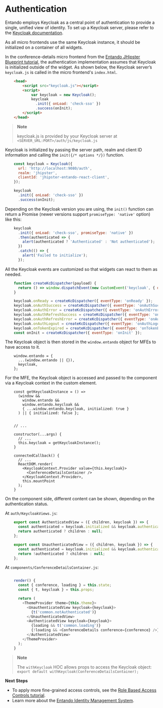 # Authentication

Entando employs Keycloak as a central point of authentication to provide a single, unified view of identity. To set up a Keycloak server, please refer to the [Keycloak
documentation](https://www.keycloak.org/documentation.html).

As all micro frontends use the same Keycloak instance, it should be
initialized on a container of all widgets.

In the conference-details micro frontend from the [Entando JHipster Blueprint tutorial](../ms/generate-microservices-and-micro-frontends.md), the authentication implementation assumes that Keycloak is
initialized outside of the widget. As shown below, the Keycloak server’s `keycloak.js` is called in the micro frontend's `index.html`.

``` html
    <head>
        <script src="keycloak.js"></script>
        <script>
            var keycloak = new Keycloak();
            keycloak
              .init({ onLoad: 'check-sso' })
              .success(onInit);
        </script>
    </head>
```
> **Note**
>
> keycloak.js is provided by your Keycloak server at
> `<SERVER_URL:PORT>/auth/js/keycloak.js`

Keycloak is initialized by passing the server path, realm and
client ID information and calling the `init({/* options */})` function.
``` js
    const keycloak = Keycloak({
      url: 'http://localhost:9080/auth',
      realm: 'jhipster',
      clientId: 'jhipster-entando-react-client',
    });

    keycloak
      .init({ onLoad: 'check-sso' })
      .success(onInit);
```
Depending on the Keycloak version you are using, the `init()` function can
return a Promise (newer versions support `promiseType: 'native'`
option) like this: 
``` js
    keycloak
      .init({ onLoad: 'check-sso', promiseType: 'native' })
      .then(authenticated => {
        alert(authenticated ? 'Authenticated' : 'Not authenticated');
      })
      .catch(() => {
        alert('Failed to initialize');
      });
```
All the Keycloak events are customized so that widgets can
react to them as needed.
``` js
    function createKcDispatcher(payload) {
      return () => window.dispatchEvent(new CustomEvent('keycloak', { detail: payload }));
    }

    keycloak.onReady = createKcDispatcher({ eventType: 'onReady' });
    keycloak.onAuthSuccess = createKcDispatcher({ eventType: 'onAuthSuccess' });
    keycloak.onAuthError = createKcDispatcher({ eventType: 'onAuthError' });
    keycloak.onAuthRefreshSuccess = createKcDispatcher({ eventType: 'onAuthRefreshSuccess' });
    keycloak.onAuthRefreshError = createKcDispatcher({ eventType: 'onAuthRefreshError' });
    keycloak.onAuthLogout = createKcDispatcher({ eventType: 'onAuthLogout' });
    keycloak.onTokenExpired = createKcDispatcher({ eventType: 'onTokenExpired' });
    const onInit = createKcDispatcher({ eventType: 'onInit' });
```
The Keycloak object is then stored in the `window.entando` object for MFEs
to have access to it.
```
    window.entando = {
      ...(window.entando || {}),
      keycloak,
    };
```
For the MFE, the Keycloak
object is accessed and passed to the component via a Keycloak context in the custom element.
```
    const getKeycloakInstance = () =>
      (window &&
        window.entando &&
        window.entando.keycloak &&
        { ...window.entando.keycloak, initialized: true }
      ) || { initialized: false };


    // ...

    constructor(...args) {
      // ...
      this.keycloak = getKeycloakInstance();
    }

    connectedCallback() {
      // ...
      ReactDOM.render(
        <KeycloakContext.Provider value={this.keycloak}>
          <ConferenceDetailsContainer />
        </KeycloakContext.Provider>,
        this.mountPoint
      );
    }
```
On the component side, different content can be shown, depending on
the authentication status.

At `auth/KeycloakViews.js`:
``` js
    export const AuthenticatedView = ({ children, keycloak }) => {
      const authenticated = keycloak.initialized && keycloak.authenticated;
      return authenticated ? children : null;
    };

    export const UnauthenticatedView = ({ children, keycloak }) => {
      const authenticated = keycloak.initialized && keycloak.authenticated;
      return !authenticated ? children : null;
    };
```
At `components/ConferenceDetailsContainer.js`:
``` js

    render() {
      const { conference, loading } = this.state;
      const { t, keycloak } = this.props;

      return (
        <ThemeProvider theme={this.theme}>
          <UnauthenticatedView keycloak={keycloak}>
            {t('common.notAuthenticated')}
          </UnauthenticatedView>
          <AuthenticatedView keycloak={keycloak}>
            {loading && t('common.loading')}
            {!loading && <ConferenceDetails conference={conference} />}
          </AuthenticatedView>
        </ThemeProvider>
      );
    }
```
> **Note**
>
> The `withKeycloak` HOC allows props to access the Keycloak object:
> `export default withKeycloak(ConferenceDetailsContainer);`

**Next Steps**

* To apply more fine-grained access controls, see the [Role Based Access Controls tutorial](../ms/add-access-controls.md).
* Learn more about the [Entando Identity Management System](../../../docs/consume/identity-management.md).
